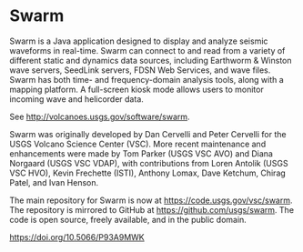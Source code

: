 # Swarm

Swarm is a Java application designed to display and analyze seismic waveforms in real-time. Swarm can connect to and read from a variety of different static and dynamics data sources, including Earthworm & Winston wave servers, SeedLink servers, FDSN Web Services, and wave files. Swarm has both time- and frequency-domain analysis tools, along with a mapping platform. A full-screen kiosk mode allows users to monitor incoming wave and helicorder data. 

See http://volcanoes.usgs.gov/software/swarm.

Swarm was originally developed by Dan Cervelli and Peter Cervelli for the USGS Volcano Science Center (VSC).  More recent maintenance and enhancements were made by Tom Parker (USGS VSC AVO) and Diana Norgaard (USGS VSC VDAP), with contributions from Loren Antolik (USGS VSC HVO), Kevin Frechette (ISTI), Anthony Lomax, Dave Ketchum, Chirag Patel, and Ivan Henson. 

The main repository for Swarm is now at https://code.usgs.gov/vsc/swarm.  The repository is mirrored to GitHub at https://github.com/usgs/swarm. The code is open source, freely available, and in the public domain.

https://doi.org/10.5066/P93A9MWK